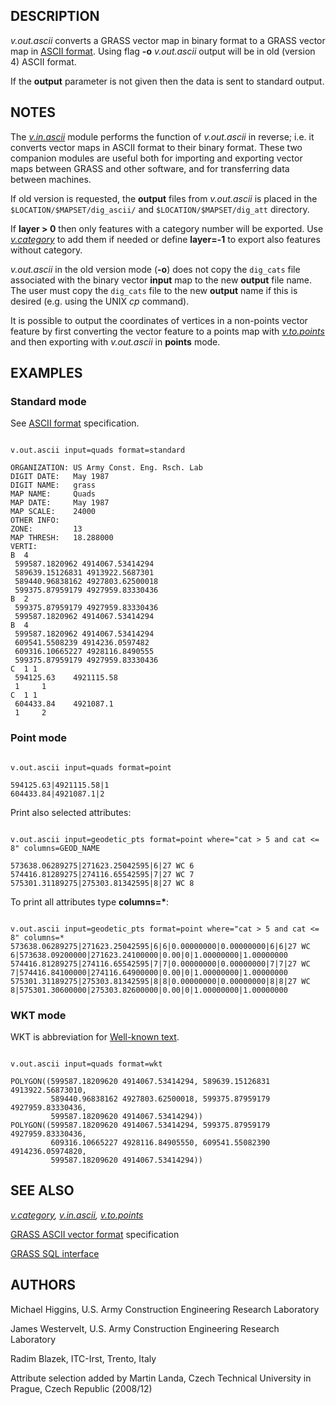 
## DESCRIPTION

*v.out.ascii* converts a GRASS vector map in binary format to a
GRASS vector map in [ASCII format](vectorascii.html). Using
flag **-o** *v.out.ascii* output will be in old (version 4)
ASCII format.

If the **output** parameter is not given then the data is sent
to standard output.

## NOTES

The *[v.in.ascii](v.in.ascii.html)* module performs
the function of *v.out.ascii* in reverse; i.e. it converts
vector maps in ASCII format to their binary format. These two
companion modules are useful both for importing and exporting vector
maps between GRASS and other software, and for transferring data
between machines.

If old version is requested, the **output** files
from *v.out.ascii* is placed in
the `$LOCATION/$MAPSET/dig_ascii/`
and `$LOCATION/$MAPSET/dig_att` directory.

If **layer > 0** then only features with a category number
will be exported. Use *[v.category](v.category.html)* to add
them if needed or define **layer=-1** to export also features without category.

*v.out.ascii* in the old version mode (**-o**) does not
copy the `dig_cats` file associated with the binary
vector **input** map to the new **output** file name. The user
must copy the `dig_cats` file to the new **output** name if
this is desired (e.g. using the UNIX *cp* command).

It is possible to output the coordinates of vertices in a non-points vector
feature by first converting the vector feature to a points map with
*[v.to.points](v.to.points.html)* and then exporting
with *v.out.ascii* in
**points** mode.

## EXAMPLES

### Standard mode

See [ASCII format](vectorascii.html) specification.

```

v.out.ascii input=quads format=standard

ORGANIZATION: US Army Const. Eng. Rsch. Lab
DIGIT DATE:   May 1987
DIGIT NAME:   grass
MAP NAME:     Quads
MAP DATE:     May 1987
MAP SCALE:    24000
OTHER INFO:
ZONE:         13
MAP THRESH:   18.288000
VERTI:
B  4
 599587.1820962 4914067.53414294
 589639.15126831 4913922.5687301
 589440.96838162 4927803.62500018
 599375.87959179 4927959.83330436
B  2
 599375.87959179 4927959.83330436
 599587.1820962 4914067.53414294
B  4
 599587.1820962 4914067.53414294
 609541.5508239 4914236.0597482
 609316.10665227 4928116.8490555
 599375.87959179 4927959.83330436
C  1 1
 594125.63    4921115.58
 1     1
C  1 1
 604433.84    4921087.1
 1     2

```

### Point mode

```

v.out.ascii input=quads format=point

594125.63|4921115.58|1
604433.84|4921087.1|2

```

Print also selected attributes:

```

v.out.ascii input=geodetic_pts format=point where="cat > 5 and cat <= 8" columns=GEOD_NAME

573638.06289275|271623.25042595|6|27 WC 6
574416.81289275|274116.65542595|7|27 WC 7
575301.31189275|275303.81342595|8|27 WC 8

```

To print all attributes type **columns=\***:

```

v.out.ascii input=geodetic_pts format=point where="cat > 5 and cat <= 8" columns=*
573638.06289275|271623.25042595|6|6|0.00000000|0.00000000|6|6|27 WC 6|573638.09200000|271623.24100000|0.00|0|1.00000000|1.00000000
574416.81289275|274116.65542595|7|7|0.00000000|0.00000000|7|7|27 WC 7|574416.84100000|274116.64900000|0.00|0|1.00000000|1.00000000
575301.31189275|275303.81342595|8|8|0.00000000|0.00000000|8|8|27 WC 8|575301.30600000|275303.82600000|0.00|0|1.00000000|1.00000000

```

### WKT mode

WKT is abbreviation
for [Well-known
text](https://en.wikipedia.org/wiki/Well-known_text).

```

v.out.ascii input=quads format=wkt

POLYGON((599587.18209620 4914067.53414294, 589639.15126831 4913922.56873010,
         589440.96838162 4927803.62500018, 599375.87959179 4927959.83330436,
         599587.18209620 4914067.53414294))
POLYGON((599587.18209620 4914067.53414294, 599375.87959179 4927959.83330436,
         609316.10665227 4928116.84905550, 609541.55082390 4914236.05974820,
         599587.18209620 4914067.53414294))

```

## SEE ALSO

*[v.category](v.category.html),
[v.in.ascii](v.in.ascii.html),
[v.to.points](v.to.points.html)*

[GRASS ASCII vector format](vectorascii.html) specification

[GRASS SQL interface](sql.html)

## AUTHORS

Michael Higgins,
U.S. Army Construction Engineering
Research Laboratory

James Westervelt,
U.S. Army Construction Engineering
Research Laboratory

Radim Blazek, ITC-Irst, Trento, Italy

Attribute selection added by Martin Landa, Czech Technical University
in Prague, Czech Republic (2008/12)
